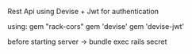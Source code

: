 Rest Api using Devise + Jwt for authentication

using:
  gem "rack-cors"
  gem 'devise'
  gem 'devise-jwt'
  
before starting server -> bundle exec rails secret  
